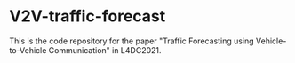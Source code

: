 # V2V-traffic-forecast
This is the code repository for the paper "Traffic Forecasting using Vehicle-to-Vehicle Communication" in L4DC2021.
